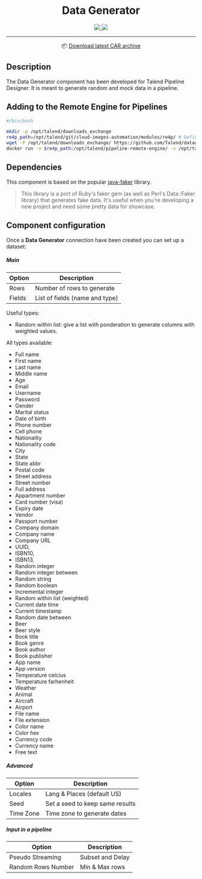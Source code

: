 <h1 align="center">
  Data Generator
</h1>
<div align="center">

   <a href="https://github.com/Talend/datagenerator-component/actions">
       <img src="https://github.com/Talend/datagenerator-component/workflows/TCK%20component%20build/badge.svg"/>
   </a>
   <a href="http://www.apache.org/licenses/LICENSE-2.0.html">
       <img src="http://img.shields.io/:license-apache-brightgreen.svg"/>
   </a>
   
___

📦 [Download latest CAR archive](https://github.com/Talend/datagenerator-component/releases/latest/download/datagenerator-component.car)
</div>

## Description

The Data Generator component has been developed for Talend Pipeline Designer. It is meant to generate random and mock data in a pipeline.

## Adding to the Remote Engine for Pipelines

```bash
#/bin/bash

mkdir -p /opt/talend/downloads_exchange
re4p_path=/opt/talend/git/cloud-images-automation/modules/re4p/ # Define your RE4P home path
wget -P /opt/talend/downloads_exchange/ https://github.com/Talend/datagenerator-component/releases/latest/download/datagenerator-component.car
docker run -v $re4p_path:/opt/talend/pipeline-remote-engine/ -v /opt/talend/downloads_exchange/:/opt/talend/downloads_exchange/ -v /var/run/docker.sock:/var/run/docker.sock tacokit/remote-engine-customizer:latest register-component-archive --remote-engine-dir=/opt/talend/pipeline-remote-engine/ --component-archive=/opt/talend/downloads_exchange/datagenerator-component.car
```

## Dependencies

This component is based on the popular [java-faker](https://github.com/DiUS/java-faker) library.

> This library is a port of Ruby's faker gem (as well as Perl's Data::Faker library) that generates fake data. It's useful when you're developing a new project and need some pretty data for showcase.

## Component configuration

Once a **Data Generator** connection have been created you can set up a dataset:

##### Main

| Option   | Description                    |
|--------  |--------------------------------|
| Rows     |   Number of rows to generate   |
| Fields   | List of fields (name and type) |

Useful types:

- Random within list: give a list with ponderation to generate columns with weighted values.


All types available:
- Full name
- First name
- Last name
- Middle name
- Age
- Email
- Username
- Password
- Gender
- Marital status
- Date of birth
- Phone number
- Cell phone
- Nationality
- Nationality code
- City
- State
- State abbr
- Postal code
- Street address
- Street number
- Full address
- Appartment number
- Card number (visa)
- Expiry date
- Vendor
- Passport number
- Company domain
- Company name
- Company URL
- UUID,
- ISBN10,
- ISBN13,
- Random integer
- Random integer between
- Random string
- Random boolean
- Incremental integer
- Random within list (weighted)
- Current date time
- Current timestamp
- Random date between
- Beer
- Beer style
- Book title
- Book genre
- Book author
- Book publisher
- App name
- App version
- Temperature celcius
- Temperature farhenheit
- Weather
- Animal
- Aircraft
- Airport
- File name
- File extension
- Color name
- Color hex
- Currency code
- Currency name
- Free text

##### Advanced

| Option   | Description                    |
|--------  |--------------------------------|
| Locales  |   Lang & Places (default US)   |
| Seed     | Set a seed to keep same results|
| Time Zone | Time zone to generate dates   |

##### Input in a pipeline

| Option   | Description                    |
|--------  |--------------------------------|
| Pseudo Streaming  |   Subset and Delay    |
| Random Rows Number |   Min & Max rows     |


